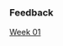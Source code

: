 ### Feedback

[Week 01](https://docs.google.com/document/d/1hbsMWuKngVEaPQg7bCj8U7-oD1Uru20ZGBF246KWuec/edit?usp=sharing)